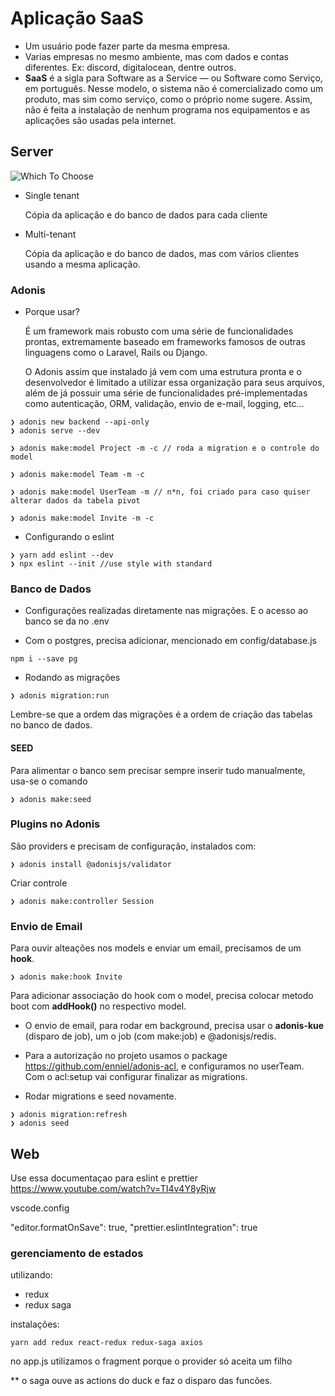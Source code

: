 # Aplicação SaaS

- Um usuário pode fazer parte da mesma empresa.
- Varias empresas no mesmo ambiente, mas com dados e contas diferentes. Ex: discord, digitalocean, dentre outros.
- **SaaS** é a sigla para Software as a Service — ou Software como Serviço, em português. Nesse modelo, o sistema não é comercializado como um produto, mas sim como serviço, como o próprio nome sugere. Assim, não é feita a instalação de nenhum programa nos equipamentos e as aplicações são usadas pela internet.

## Server

![Which To Choose](https://blog.rocketseat.com.br/content/images/2019/03/SaaS_Single_tenant_ou_Multi-tenant_qual_escolher.png)

- Single tenant

  Cópia da aplicação e do banco de dados para cada cliente

- Multi-tenant

  Cópia da aplicação e do banco de dados, mas com vários clientes usando a mesma aplicação.

### Adonis

- Porque usar?

  É um framework mais robusto com uma série de funcionalidades prontas, extremamente baseado em frameworks famosos de outras linguagens como o Laravel, Rails ou Django.

  O Adonis assim que instalado já vem com uma estrutura pronta e o desenvolvedor é limitado a utilizar essa organização para seus arquivos, além de já possuir uma série de funcionalidades pré-implementadas como autenticação, ORM, validação, envio de e-mail, logging, etc...

```console
❯ adonis new backend --api-only
❯ adonis serve --dev
```

```console
❯ adonis make:model Project -m -c // roda a migration e o controle do model

❯ adonis make:model Team -m -c

❯ adonis make:model UserTeam -m // n*n, foi criado para caso quiser alterar dados da tabela pivot

❯ adonis make:model Invite -m -c
```

- Configurando o eslint

```console
❯ yarn add eslint --dev
❯ npx eslint --init //use style with standard
```

### Banco de Dados

- Configurações realizadas diretamente nas migrações. E o acesso ao banco se da no .env

- Com o postgres, precisa adicionar, mencionado em config/database.js

```console
npm i --save pg
```

- Rodando as migrações

```console
❯ adonis migration:run
```

Lembre-se que a ordem das migrações é a ordem de criação das tabelas no banco de dados.

#### SEED

Para alimentar o banco sem precisar sempre inserir tudo manualmente, usa-se o comando

```console
❯ adonis make:seed
```

### Plugins no Adonis

São providers e precisam de configuração, instalados com:

```console
❯ adonis install @adonisjs/validator
```

Criar controle

```console
❯ adonis make:controller Session
```

### Envio de Email

Para ouvir alteações nos models e enviar um email, precisamos de um **hook**.

```console
❯ adonis make:hook Invite
```

Para adicionar associação do hook com o model, precisa colocar metodo boot com **addHook()** no respectivo model.

- O envio de email, para rodar em background, precisa usar o **adonis-kue** (disparo de job), um o job (com make:job) e @adonisjs/redis.

- Para a autorização no projeto usamos o package https://github.com/enniel/adonis-acl, e configuramos no userTeam. Com o acl:setup vai configurar finalizar as migrations.

- Rodar migrations e seed novamente.

```console
❯ adonis migration:refresh
❯ adonis seed
```

## Web

Use essa documentaçao para eslint e prettier
https://www.youtube.com/watch?v=TI4v4Y8yRjw

vscode.config

"editor.formatOnSave": true,
"prettier.eslintIntegration": true

### gerenciamento de estados

utilizando:

- redux
- redux saga

instalações:

```console
yarn add redux react-redux redux-saga axios
```

no app.js
utilizamos o fragment porque o provider só aceita um filho

\*\* o saga ouve as actions do duck e faz o disparo das funcões.
